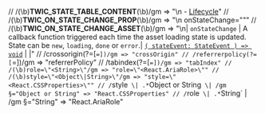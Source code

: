 // /(\b)__TWIC_STATE_TABLE_CONTENT__(\b)/gm => "\n  - [Lifecycle](#lifecycle)"
// /(\b)__TWIC_ON_STATE_CHANGE_PROP__(\b)/gm => "\n  onStateChange=\"<function>\""
// /(\b)__TWIC_ON_STATE_CHANGE_ASSET__(\b)/gm => "\n| `onStateChange` | A callback function triggered each time the asset loading state is updated. State can be `new`, `loading`, `done` or `error`.| [`( stateEvent: StateEvent ) => void`](#loading-state-values) | |"
// /crossorigin(?=[`=])/gm => "crossOrigin"
// /referrerpolicy(?=[`=])/gm => "referrerPolicy"
// /tabindex(?=[`=])/gm => "tabIndex"
// /(\b)role=\"<String>\"/gm => "role=\"<React.AriaRole>\""
// /(\b)style=\"<Object\|String>\"/gm => "style=\"<React.CSSProperties>\""
// /`style` \| .*`Object or String` \| /gm §="Object or String" => "React.CSSProperties"
// /`role` \| .*`String` \| /gm §="String" => "React.AriaRole"


